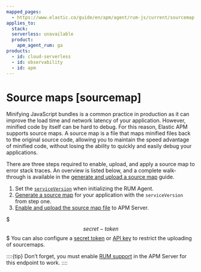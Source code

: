 ```yaml
---
mapped_pages:
  - https://www.elastic.co/guide/en/apm/agent/rum-js/current/sourcemap.html
applies_to:
  stack:
  serverless: unavailable
  product:
    apm_agent_rum: ga
products:
  - id: cloud-serverless
  - id: observability
  - id: apm
---
```


# Source maps [sourcemap]

Minifying JavaScript bundles is a common practice in production as it can improve the load time and network latency of your application. However, minified code by itself can be hard to debug. For this reason, Elastic APM supports source maps. A source map is a file that maps minified files back to the original source code, allowing you to maintain the speed advantage of minified code, without losing the ability to quickly and easily debug your applications.

There are three steps required to enable, upload, and apply a source map to error stack traces. An overview is listed below, and a complete walk-through is available in the [generate and upload a source map](docs-content://solutions/observability/apm/create-upload-source-maps-rum.md) guide.

1. Set the [`serviceVersion`](/reference/configuration.md#service-version) when initializing the RUM Agent.
2. [Generate a source map](docs-content://solutions/observability/apm/create-upload-source-maps-rum.md#apm-source-map-rum-generate) for your application with the `serviceVersion` from step one.
3. [Enable and upload the source map file](docs-content://solutions/observability/apm/create-upload-source-maps-rum.md#apm-source-map-rum-upload) to APM Server.

$$$secret-token$$$
You can also configure a [secret token](docs-content://solutions/observability/apm/secret-token.md) or [API key](docs-content://solutions/observability/apm/api-keys.md) to restrict the uploading of sourcemaps.

::::{tip}
Don’t forget, you must enable [RUM support](docs-content://solutions/observability/apm/configure-real-user-monitoring-rum.md) in the APM Server for this endpoint to work.
::::


